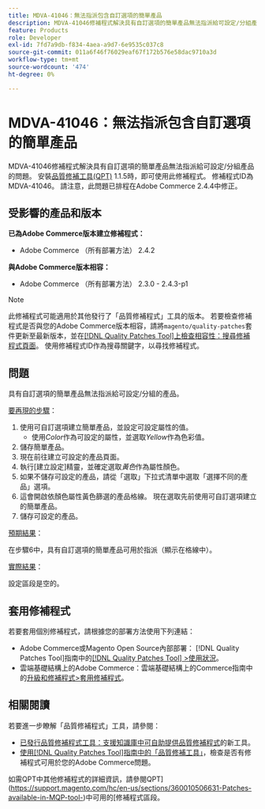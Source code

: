```yaml
---
title: MDVA-41046：無法指派包含自訂選項的簡單產品
description: MDVA-41046修補程式解決具有自訂選項的簡單產品無法指派給可設定/分組產品的問題。 安裝[Quality Patches Tool (QPT)](https://experienceleague.adobe.com/en/docs/commerce-operations/tools/quality-patches-tool/quality-patches-tool-to-self-serve-quality-patches) 1.1.5時，即可使用此修補程式。 修補程式ID為MDVA-41046。 請注意，此問題已排程在Adobe Commerce 2.4.4中修正。
feature: Products
role: Developer
exl-id: 7fd7a9db-f834-4aea-a9d7-6e9535c037c8
source-git-commit: 011a6f46f76029eaf67f172b576e58dac9710a3d
workflow-type: tm+mt
source-wordcount: '474'
ht-degree: 0%

---
```


# MDVA-41046：無法指派包含自訂選項的簡單產品

MDVA-41046修補程式解決具有自訂選項的簡單產品無法指派給可設定/分組產品的問題。 安裝[品質修補工具(QPT)](https://experienceleague.adobe.com/en/docs/commerce-operations/tools/quality-patches-tool/quality-patches-tool-to-self-serve-quality-patches) 1.1.5時，即可使用此修補程式。 修補程式ID為MDVA-41046。 請注意，此問題已排程在Adobe Commerce 2.4.4中修正。

## 受影響的產品和版本

**已為Adobe Commerce版本建立修補程式：**

* Adobe Commerce （所有部署方法） 2.4.2

**與Adobe Commerce版本相容：**

* Adobe Commerce （所有部署方法） 2.3.0 - 2.4.3-p1

>[!NOTE]
>
>此修補程式可能適用於其他發行了「品質修補程式」工具的版本。 若要檢查修補程式是否與您的Adobe Commerce版本相容，請將`magento/quality-patches`套件更新至最新版本，並在[[!DNL Quality Patches Tool]上檢查相容性：搜尋修補程式頁面](https://experienceleague.adobe.com/en/docs/commerce-operations/tools/quality-patches-tool/quality-patches-tool-to-self-serve-quality-patches)。 使用修補程式ID作為搜尋關鍵字，以尋找修補程式。

## 問題

具有自訂選項的簡單產品無法指派給可設定/分組的產品。

<u>要再現的步驟</u>：

1. 使用可自訂選項建立簡單產品，並設定可設定屬性的值。
   * 使用&#x200B;*Color*&#x200B;作為可設定的屬性，並選取&#x200B;*Yellow*&#x200B;作為色彩值。
1. 儲存簡單產品。
1. 現在前往建立可設定的產品頁面。
1. 執行[建立設定]精靈，並確定選取&#x200B;*黃色*&#x200B;作為屬性顏色。
1. 如果不儲存可設定的產品，請從「選取」下拉式清單中選取「選擇不同的產品」選項。
1. 這會開啟依顏色屬性黃色篩選的產品格線。 現在選取先前使用可自訂選項建立的簡單產品。
1. 儲存可設定的產品。

<u>預期結果</u>：

在步驟6中，具有自訂選項的簡單產品可用於指派（顯示在格線中）。

<u>實際結果</u>：

設定區段是空的。

## 套用修補程式

若要套用個別修補程式，請根據您的部署方法使用下列連結：

* Adobe Commerce或Magento Open Source內部部署： [!DNL Quality Patches Tool]指南中的[[!DNL Quality Patches Tool] >使用狀況](/help/tools/quality-patches-tool/usage.md)。
* 雲端基礎結構上的Adobe Commerce：雲端基礎結構上的Commerce指南中的[升級和修補程式>套用修補程式](https://experienceleague.adobe.com/docs/commerce-cloud-service/user-guide/develop/upgrade/apply-patches.html)。

## 相關閱讀

若要進一步瞭解「品質修補程式」工具，請參閱：

* [已發行品質修補程式工具：支援知識庫中可自助提供品質修補程式](https://experienceleague.adobe.com/en/docs/commerce-operations/tools/quality-patches-tool/quality-patches-tool-to-self-serve-quality-patches)的新工具。
* [使用[!DNL Quality Patches Tool]指南中的「品質修補工具」](/help/tools/quality-patches-tool/patches-available-in-qpt/check-patch-for-magento-issue-with-magento-quality-patches.md)，檢查是否有修補程式可用於您的Adobe Commerce問題。

如需QPT中其他修補程式的詳細資訊，請參閱QPT](https://support.magento.com/hc/en-us/sections/360010506631-Patches-available-in-MQP-tool-)中可用的[修補程式區段。
